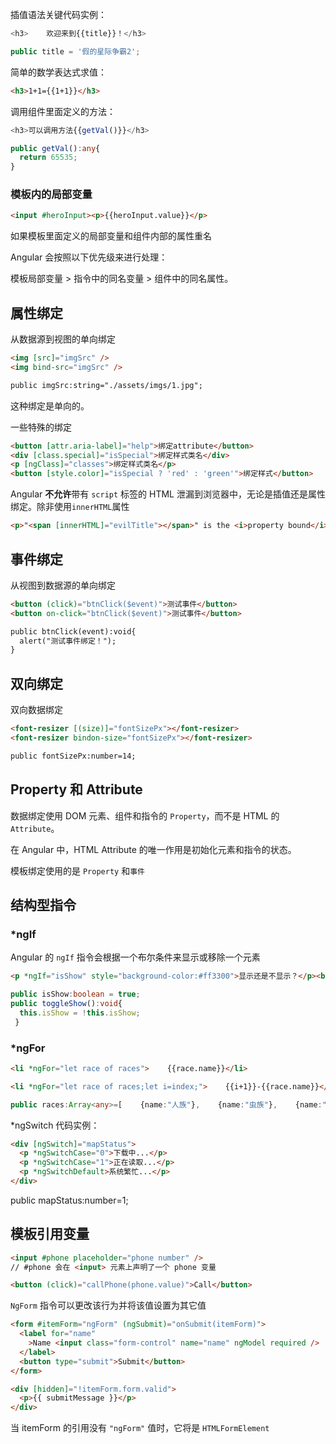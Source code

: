 插值语法关键代码实例：

```ts
<h3>    欢迎来到{{title}}！</h3>

public title = '假的星际争霸2'; 
```

简单的数学表达式求值：

```html
<h3>1+1={{1+1}}</h3>
```

调用组件里面定义的方法：

```ts
<h3>可以调用方法{{getVal()}}</h3>

public getVal():any{
  return 65535;
}
```

### 模板内的局部变量

```html
<input #heroInput><p>{{heroInput.value}}</p>
```

如果模板里面定义的局部变量和组件内部的属性重名

Angular 会按照以下优先级来进行处理：

模板局部变量 > 指令中的同名变量 > 组件中的同名属性。

## 属性绑定

从数据源到视图的单向绑定

```html
<img [src]="imgSrc" />
<img bind-src="imgSrc" />

public imgSrc:string="./assets/imgs/1.jpg";
```
这种绑定是单向的。

一些特殊的绑定

```html
<button [attr.aria-label]="help">绑定attribute</button>
<div [class.special]="isSpecial">绑定样式类名</div>
<p [ngClass]="classes">绑定样式类名</p>
<button [style.color]="isSpecial ? 'red' : 'green'">绑定样式</button>
```



Angular **不允许**带有 `script` 标签的 HTML 泄漏到浏览器中，无论是插值还是属性绑定。除非使用`innerHTML`属性

```html
<p>"<span [innerHTML]="evilTitle"></span>" is the <i>property bound</i> evil title.</p>
```



## 事件绑定

从视图到数据源的单向绑定

```html
<button (click)="btnClick($event)">测试事件</button>
<button on-click="btnClick($event)">测试事件</button>

public btnClick(event):void{
  alert("测试事件绑定！");
}
```

## 双向绑定

双向数据绑定

```html
<font-resizer [(size)]="fontSizePx"></font-resizer>
<font-resizer bindon-size="fontSizePx"></font-resizer>

public fontSizePx:number=14;
```

## Property 和 Attribute

数据绑定使用 DOM 元素、组件和指令的 `Property`，而不是 HTML 的`Attribute`。

在 Angular 中，HTML Attribute 的唯一作用是初始化元素和指令的状态。

模板绑定使用的是 `Property` 和`事件`

## 结构型指令

### *ngIf

Angular 的 `ngIf` 指令会根据一个布尔条件来显示或移除一个元素

```html
<p *ngIf="isShow" style="background-color:#ff3300">显示还是不显示？</p><button class="btn btn-success" (click)="toggleShow()">控制显示隐藏</button>
```

```ts
public isShow:boolean = true;
public toggleShow():void{
  this.isShow = !this.isShow;
 }
```

### *ngFor

```html
<li *ngFor="let race of races">    {{race.name}}</li>

<li *ngFor="let race of races;let i=index;">    {{i+1}}-{{race.name}}</li>
```

```ts
public races:Array<any>=[    {name:"人族"},    {name:"虫族"},    {name:"神族"}];
```

*ngSwitch 代码实例：

```html
<div [ngSwitch]="mapStatus">
  <p *ngSwitchCase="0">下载中...</p>
  <p *ngSwitchCase="1">正在读取...</p>
  <p *ngSwitchDefault>系统繁忙...</p>
</div>
```

public mapStatus:number=1;



## 模板引用变量

```html
<input #phone placeholder="phone number" />
// #phone 会在 <input> 元素上声明了一个 phone 变量

<button (click)="callPhone(phone.value)">Call</button>
```

`NgForm` 指令可以更改该行为并将该值设置为其它值

```html
<form #itemForm="ngForm" (ngSubmit)="onSubmit(itemForm)">
  <label for="name"
    >Name <input class="form-control" name="name" ngModel required />
  </label>
  <button type="submit">Submit</button>
</form>

<div [hidden]="!itemForm.form.valid">
  <p>{{ submitMessage }}</p>
</div>
```

当 itemForm 的引用没有 `"ngForm"` 值时，它将是 `HTMLFormElement`



